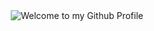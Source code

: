 <div align="center">
  <img src="https://github.com/fin09/fin09/edit/main/README.md" style="max-width: 100%;" alt="Welcome to my Github Profile" />
  <br />
  <br />
